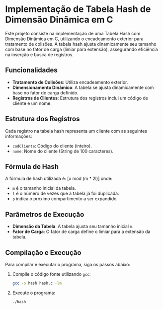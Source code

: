 # Implementação de Tabela Hash de Dimensão Dinâmica em C

Este projeto consiste na implementação de uma Tabela Hash com Dimensão Dinâmica em C, utilizando o encadeamento exterior para tratamento de colisões. A tabela hash ajusta dinamicamente seu tamanho com base no fator de carga (limiar para extensão), assegurando eficiência na inserção e busca de registros.

## Funcionalidades

- **Tratamento de Colisões**: Utiliza encadeamento exterior.
- **Dimensionamento Dinâmico**: A tabela se ajusta dinamicamente com base no fator de carga definido.
- **Registros de Clientes**: Estrutura dos registros inclui um código de cliente e um nome.

## Estrutura dos Registros

Cada registro na tabela hash representa um cliente com as seguintes informações:

- `codCliente`: Código do cliente (inteiro).
- `nome`: Nome do cliente (String de 100 caracteres).

## Fórmula de Hash

A fórmula de hash utilizada é: [x mod (m * 2l)]
onde:
- `m` é o tamanho inicial da tabela.
- `l` é o número de vezes que a tabela já foi duplicada.
- `p` indica o próximo compartimento a ser expandido.
  

## Parâmetros de Execução

- **Dimensão da Tabela**: A tabela ajusta seu tamanho inicial `m`.
- **Fator de Carga**: O fator de carga define o limiar para a extensão da tabela.

## Compilação e Execução

Para compilar e executar o programa, siga os passos abaixo:

1. Compile o código fonte utilizando `gcc`:
    ```sh
    gcc -o hash hash.c -lm
    ```

2. Execute o programa:
    ```sh
    ./hash
    ```
